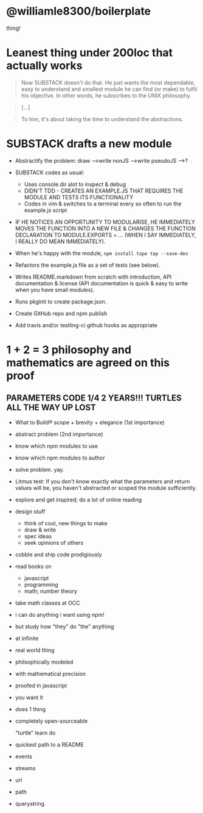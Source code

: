 # @williamle8300/boilerplate

thing!

# Leanest thing under 200loc that actually works

> Now SUBSTACK doesn't do that. He just wants the most dependable, easy to understand and smallest module he can find (or make) to fulfil his objective.
> In other words, he subscribes to the UNIX philosophy.

> [...]

> To him, it's about taking the time to understand the abstractions.

# SUBSTACK drafts a new module

- Abstractify the problem: draw ––>write nonJS ––>write pseudoJS ––>?
- SUBSTACK codes as usual:
  - Uses console.dir alot to inspect & debug
  - DIDN'T TDD - CREATES AN EXAMPLE.JS THAT REQUIRES THE MODULE AND TESTS ITS FUNCTIONALITY
  - Codes in vim & switches to a terminal every so often to run the example.js script
- IF HE NOTICES AN OPPORTUNITY TO MODULARISE, HE IMMEDIATELY MOVES THE FUNCTION INTO A NEW FILE & CHANGES THE FUNCTION DECLARATION TO MODULE.EXPORTS = ... (WHEN I SAY IMMEDIATELY, I REALLY DO MEAN IMMEDIATELY).
- When he's happy with the module, `npm install tape tap --save-dev`
- Refactors the example.js file as a set of tests (see below).
- Writes README.markdown from scratch with introduction, API documentation & license (API documentation is quick & easy to write when you have small modules).

- Runs pkginit to create package.json.
- Create GitHub repo and npm publish
- Add travis and/or testling-ci github hooks as appropriate

# 1 + 2 = 3 philosophy and mathematics are agreed on this proof

## PARAMETERS CODE 1/4 2 YEARS!!! TURTLES ALL THE WAY UP LOST

- What to Build® scope + brevity + elegance (1st importance)
- abstract problem (2nd importance)
- know which npm modules to use
- know which npm modules to author
- solve problem. yay.

- Litmus test: If you don't know exactly what the parameters and
               return values will be, you haven't abstracted or
               scoped the module sufficiently.

- explore and get inspired; do a lot of online reading
- design stuff
  -	think of cool, new things to make
  -	draw & write
  -	spec ideas
  -	seek opinions of others
- cobble and ship code prodigiously
- read books on
  -	javascript
  -	programming
  -	math; number theory
- take math classes at OCC

- i can do anything i want using npm!
- but study how "they" do "the" anything
- at infinite

- real world thing
- philsophically modeled
- with mathematical precision
- proofed in javascript

- you want it
- does 1 thing
- completely open-sourceable

  "turtle"
 learn  do

- quickest path to a README

- events
- streams
- url
- path
- querystring